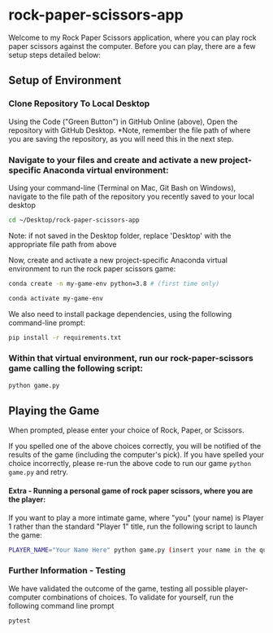 # rock-paper-scissors-app

Welcome to my Rock Paper Scissors application, where you can play rock paper scissors against the computer. Before you can play, there are a few setup steps detailed below:

## Setup of Environment

### Clone Repository To Local Desktop

Using the Code ("Green Button") in GitHub Online (above), Open the repository with GitHub Desktop.
*Note, remember the file path of where you are saving the repository, as you will need this in the next step.

### Navigate to your files and create and activate a new project-specific Anaconda virtual environment:

Using your command-line (Terminal on Mac, Git Bash on Windows), navigate to the file path of the repository you recently saved to your local desktop

```sh
cd ~/Desktop/rock-paper-scissors-app
```
Note: if not saved in the Desktop folder, replace 'Desktop' with the appropriate file path from above

Now, create and activate a new project-specific Anaconda virtual environment to run the rock paper scissors game:

```sh
conda create -n my-game-env python=3.8 # (first time only)

conda activate my-game-env
```

We also need to install package dependencies, using the following command-line prompt:

```sh
pip install -r requirements.txt
```

### Within that virtual environment, run our rock-paper-scissors game calling the following script: 

```sh
python game.py
```

## Playing the Game

When prompted, please enter your choice of Rock, Paper, or Scissors.

If you spelled one of the above choices correctly, you will be notified of the results of the game (including the computer's pick). If you have spelled your choice incorrectly, please re-run the above code to run our game `python game.py` and retry. 

#### Extra - Running a personal game of rock paper scissors, where you are the player:

If you want to play a more intimate game, where "you" (your name) is Player 1 rather than the standard "Player 1" title, run the following script to launch the game: 

```sh
PLAYER_NAME="Your Name Here" python game.py (insert your name in the quotations)
``` 

### Further Information - Testing

We have validated the outcome of the game, testing all possible player-computer combinations of choices. To validate for yourself, run the following command line prompt

```sh
pytest
```


